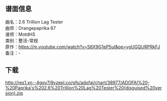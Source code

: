 ## 谱面信息
曲名：2.6 Trillion Lag Tester<br>
曲师：Orangepaprika 67<br>
谱师：MotdHS<br>
类别：整活-常规<br>
原作：<https://m.youtube.com/watch?v=S6X9G1eP5uI&pp=ygUGQURPRkFJ><br>
备注：-<br>


## 下载
<http://res1.xn--4gqv7j9yzepl.co/gfs/adofai/chart/38977/ADOFAI%20-%20Paprika's%202.6%20Trillion%20Lag%20Tester%20(disguised%20version).zip>


